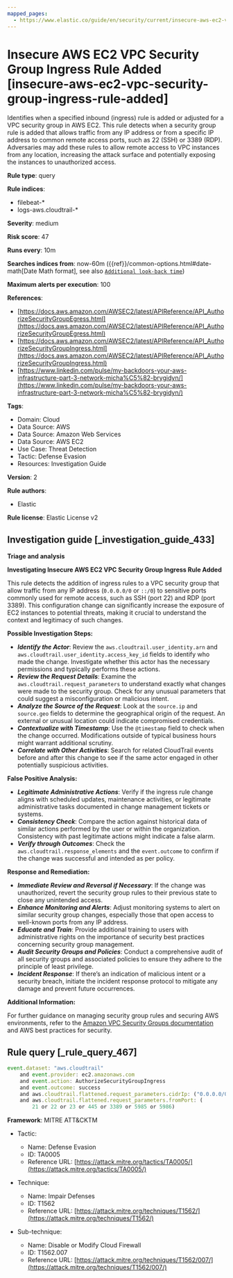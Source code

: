 ```yaml
---
mapped_pages:
  - https://www.elastic.co/guide/en/security/current/insecure-aws-ec2-vpc-security-group-ingress-rule-added.html
---
```


# Insecure AWS EC2 VPC Security Group Ingress Rule Added [insecure-aws-ec2-vpc-security-group-ingress-rule-added]

Identifies when a specified inbound (ingress) rule is added or adjusted for a VPC security group in AWS EC2. This rule detects when a security group rule is added that allows traffic from any IP address or from a specific IP address to common remote access ports, such as 22 (SSH) or 3389 (RDP). Adversaries may add these rules to allow remote access to VPC instances from any location, increasing the attack surface and potentially exposing the instances to unauthorized access.

**Rule type**: query

**Rule indices**:

* filebeat-*
* logs-aws.cloudtrail-*

**Severity**: medium

**Risk score**: 47

**Runs every**: 10m

**Searches indices from**: now-60m ({{ref}}/common-options.html#date-math[Date Math format], see also [`Additional look-back time`](docs-content://solutions/security/detect-and-alert/create-detection-rule.md#rule-schedule))

**Maximum alerts per execution**: 100

**References**:

* [https://docs.aws.amazon.com/AWSEC2/latest/APIReference/API_AuthorizeSecurityGroupEgress.html](https://docs.aws.amazon.com/AWSEC2/latest/APIReference/API_AuthorizeSecurityGroupEgress.html)
* [https://docs.aws.amazon.com/AWSEC2/latest/APIReference/API_AuthorizeSecurityGroupIngress.html](https://docs.aws.amazon.com/AWSEC2/latest/APIReference/API_AuthorizeSecurityGroupIngress.html)
* [https://www.linkedin.com/pulse/my-backdoors-your-aws-infrastructure-part-3-network-micha%C5%82-brygidyn/](https://www.linkedin.com/pulse/my-backdoors-your-aws-infrastructure-part-3-network-micha%C5%82-brygidyn/)

**Tags**:

* Domain: Cloud
* Data Source: AWS
* Data Source: Amazon Web Services
* Data Source: AWS EC2
* Use Case: Threat Detection
* Tactic: Defense Evasion
* Resources: Investigation Guide

**Version**: 2

**Rule authors**:

* Elastic

**Rule license**: Elastic License v2

## Investigation guide [_investigation_guide_433]

**Triage and analysis**

**Investigating Insecure AWS EC2 VPC Security Group Ingress Rule Added**

This rule detects the addition of ingress rules to a VPC security group that allow traffic from any IP address (`0.0.0.0/0` or `::/0`) to sensitive ports commonly used for remote access, such as SSH (port 22) and RDP (port 3389). This configuration change can significantly increase the exposure of EC2 instances to potential threats, making it crucial to understand the context and legitimacy of such changes.

**Possible Investigation Steps:**

* ***Identify the Actor***: Review the `aws.cloudtrail.user_identity.arn` and `aws.cloudtrail.user_identity.access_key_id` fields to identify who made the change. Investigate whether this actor has the necessary permissions and typically performs these actions.
* ***Review the Request Details***: Examine the `aws.cloudtrail.request_parameters` to understand exactly what changes were made to the security group. Check for any unusual parameters that could suggest a misconfiguration or malicious intent.
* ***Analyze the Source of the Request***: Look at the `source.ip` and `source.geo` fields to determine the geographical origin of the request. An external or unusual location could indicate compromised credentials.
* ***Contextualize with Timestamp***: Use the `@timestamp` field to check when the change occurred. Modifications outside of typical business hours might warrant additional scrutiny.
* ***Correlate with Other Activities***: Search for related CloudTrail events before and after this change to see if the same actor engaged in other potentially suspicious activities.

**False Positive Analysis:**

* ***Legitimate Administrative Actions***: Verify if the ingress rule change aligns with scheduled updates, maintenance activities, or legitimate administrative tasks documented in change management tickets or systems.
* ***Consistency Check***: Compare the action against historical data of similar actions performed by the user or within the organization. Consistency with past legitimate actions might indicate a false alarm.
* ***Verify through Outcomes***: Check the `aws.cloudtrail.response_elements` and the `event.outcome` to confirm if the change was successful and intended as per policy.

**Response and Remediation:**

* ***Immediate Review and Reversal if Necessary***: If the change was unauthorized, revert the security group rules to their previous state to close any unintended access.
* ***Enhance Monitoring and Alerts***: Adjust monitoring systems to alert on similar security group changes, especially those that open access to well-known ports from any IP address.
* ***Educate and Train***: Provide additional training to users with administrative rights on the importance of security best practices concerning security group management.
* ***Audit Security Groups and Policies***: Conduct a comprehensive audit of all security groups and associated policies to ensure they adhere to the principle of least privilege.
* ***Incident Response***: If there’s an indication of malicious intent or a security breach, initiate the incident response protocol to mitigate any damage and prevent future occurrences.

**Additional Information:**

For further guidance on managing security group rules and securing AWS environments, refer to the [Amazon VPC Security Groups documentation](https://docs.aws.amazon.com/vpc/latest/userguide/VPC_SecurityGroups.html) and AWS best practices for security.


## Rule query [_rule_query_467]

```js
event.dataset: "aws.cloudtrail"
    and event.provider: ec2.amazonaws.com
    and event.action: AuthorizeSecurityGroupIngress
    and event.outcome: success
    and aws.cloudtrail.flattened.request_parameters.cidrIp: ("0.0.0.0/0" or "::/0")
    and aws.cloudtrail.flattened.request_parameters.fromPort: (
        21 or 22 or 23 or 445 or 3389 or 5985 or 5986)
```

**Framework**: MITRE ATT&CKTM

* Tactic:

    * Name: Defense Evasion
    * ID: TA0005
    * Reference URL: [https://attack.mitre.org/tactics/TA0005/](https://attack.mitre.org/tactics/TA0005/)

* Technique:

    * Name: Impair Defenses
    * ID: T1562
    * Reference URL: [https://attack.mitre.org/techniques/T1562/](https://attack.mitre.org/techniques/T1562/)

* Sub-technique:

    * Name: Disable or Modify Cloud Firewall
    * ID: T1562.007
    * Reference URL: [https://attack.mitre.org/techniques/T1562/007/](https://attack.mitre.org/techniques/T1562/007/)



